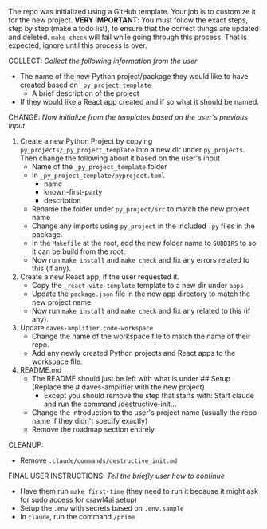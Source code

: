 The repo was initialized using a GitHub template. Your job is to customize it for the new project.
**VERY IMPORTANT**: You must follow the exact steps, step by step (make a todo list), to ensure that the correct things are updated and deleted.
`make check` will fail while going through this process. That is expected, ignore until this process is over.

COLLECT: 
*Collect the following information from the user*
- The name of the new Python project/package they would like to have created based on `_py_project_template`
  - A brief description of the project
- If they would like a React app created and if so what it should be named.

CHANGE:
*Now initialize from the templates based on the user's previous input*
1. Create a new Python Project by copying `py_projects/_py_project_template` into a new dir under `py_projects`. Then change the following about it based on the user's input
   - Name of the `_py_project_template` folder
   - In `_py_project_template/pyproject.toml`
     - name
     - known-first-party
     - description
   - Rename the folder under `py_project/src` to match the new project name
   - Change any imports using `py_project` in the included `.py` files in the package.
   - In the `Makefile` at the root, add the new folder name to `SUBDIRS` to so it can be build from the root.
   - Now run `make install` and `make check` and fix any errors related to this (if any).
2. Create a new React app, if the user requested it.
   - Copy the `_react-vite-template` template to a new dir under `apps`
   - Update the `package.json` file in the new app directory to match the new project name
   - Now run `make install` and `make check` and fix any related to this (if any).
3. Update `daves-amplifier.code-workspace`
   - Change the name of the workspace file to match the name of their repo.
   - Add any newly created Python projects and React apps to the workspace file.
4. README.md
   - The README should just be left with what is under ## Setup (Replace the # daves-amplifier with the new project)
     - Except you should remove the step that starts with: Start claude and run the command /destructive-init...
   - Change the introduction to the user's project name (usually the repo name if they didn't specify exactly)
   - Remove the roadmap section entirely

CLEANUP:
- Remove `.claude/commands/destructive_init.md`

FINAL USER INSTRUCTIONS:
*Tell the briefly user how to continue*
- Have them run `make first-time` (they need to run it because it might ask for sudo access for crawl4ai setup)
- Setup the `.env` with secrets based on `.env.sample`
- In `claude`, run the command `/prime`

